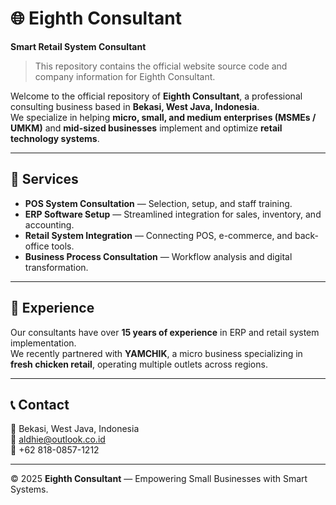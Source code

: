 # 🌐 Eighth Consultant
**Smart Retail System Consultant**

> This repository contains the official website source code and company information for Eighth Consultant.

Welcome to the official repository of **Eighth Consultant**, a professional consulting business based in **Bekasi, West Java, Indonesia**.  
We specialize in helping **micro, small, and medium enterprises (MSMEs / UMKM)** and **mid-sized businesses** implement and optimize **retail technology systems**.

---

## 💼 Services
- **POS System Consultation** — Selection, setup, and staff training.  
- **ERP Software Setup** — Streamlined integration for sales, inventory, and accounting.  
- **Retail System Integration** — Connecting POS, e-commerce, and back-office tools.  
- **Business Process Consultation** — Workflow analysis and digital transformation.

---

## 🧩 Experience
Our consultants have over **15 years of experience** in ERP and retail system implementation.  
We recently partnered with **YAMCHIK**, a micro business specializing in **fresh chicken retail**, operating multiple outlets across regions.

---

## 📞 Contact
📍 Bekasi, West Java, Indonesia  
📧 [aldhie@outlook.co.id](mailto:aldhie@outlook.co.id)  
📱 +62 818-0857-1212  

---

© 2025 **Eighth Consultant** — Empowering Small Businesses with Smart Systems.
